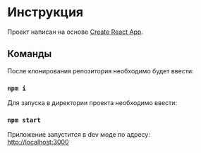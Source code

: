 # Инструкция

Проект написан на основе [Create React App](https://github.com/facebook/create-react-app).

## Команды

После клонирования репозитория необходимо будет ввести:

### `npm i`

Для запуска в директории проекта необходимо ввести:

### `npm start`

Приложение запустится в dev моде по адресу:\
[http://localhost:3000](http://localhost:3000)
